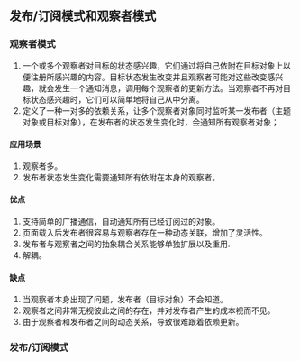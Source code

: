 ## 发布/订阅模式和观察者模式

### 观察者模式

1.  一个或多个观察者对目标的状态感兴趣，它们通过将自己依附在目标对象上以便注册所感兴趣的内容。目标状态发生改变并且观察者可能对这些改变感兴趣，就会发生一个通知消息，调用每个观察者的更新方法。当观察者不再对目标状态感兴趣时，它们可以简单地将自己从中分离。
2.  定义了一种一对多的依赖关系，让多个观察者对象同时监听某一发布者（主题对象或目标对象），在发布者的状态发生变化时，会通知所有观察者对象；

#### 应用场景

1.  观察者多。
2.  发布者状态发生变化需要通知所有依附在本身的观察者。

#### 优点

1.  支持简单的广播通信，自动通知所有已经订阅过的对象。
2.  页面载入后发布者很容易与观察者存在一种动态关联，增加了灵活性。
3.  发布者与观察者之间的抽象耦合关系能够单独扩展以及重用.
4.  解耦。

#### 缺点

1.  当观察者本身出现了问题，发布者（目标对象）不会知道。
2.  观察者之间非常无视彼此之间的存在，并对发布者产生的成本视而不见。
3.  由于观察者和发布者之间的动态关系，导致很难跟着依赖更新。



### 发布/订阅模式



